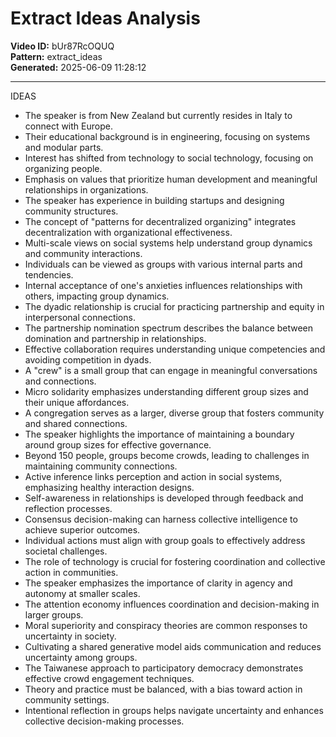 # Extract Ideas Analysis

**Video ID:** bUr87RcOQUQ  
**Pattern:** extract_ideas  
**Generated:** 2025-06-09 11:28:12  

---

IDEAS

- The speaker is from New Zealand but currently resides in Italy to connect with Europe.
- Their educational background is in engineering, focusing on systems and modular parts.
- Interest has shifted from technology to social technology, focusing on organizing people.
- Emphasis on values that prioritize human development and meaningful relationships in organizations.
- The speaker has experience in building startups and designing community structures.
- The concept of "patterns for decentralized organizing" integrates decentralization with organizational effectiveness.
- Multi-scale views on social systems help understand group dynamics and community interactions.
- Individuals can be viewed as groups with various internal parts and tendencies.
- Internal acceptance of one's anxieties influences relationships with others, impacting group dynamics.
- The dyadic relationship is crucial for practicing partnership and equity in interpersonal connections.
- The partnership nomination spectrum describes the balance between domination and partnership in relationships.
- Effective collaboration requires understanding unique competencies and avoiding competition in dyads.
- A "crew" is a small group that can engage in meaningful conversations and connections.
- Micro solidarity emphasizes understanding different group sizes and their unique affordances.
- A congregation serves as a larger, diverse group that fosters community and shared connections.
- The speaker highlights the importance of maintaining a boundary around group sizes for effective governance.
- Beyond 150 people, groups become crowds, leading to challenges in maintaining community connections.
- Active inference links perception and action in social systems, emphasizing healthy interaction designs.
- Self-awareness in relationships is developed through feedback and reflection processes.
- Consensus decision-making can harness collective intelligence to achieve superior outcomes.
- Individual actions must align with group goals to effectively address societal challenges.
- The role of technology is crucial for fostering coordination and collective action in communities.
- The speaker emphasizes the importance of clarity in agency and autonomy at smaller scales.
- The attention economy influences coordination and decision-making in larger groups.
- Moral superiority and conspiracy theories are common responses to uncertainty in society.
- Cultivating a shared generative model aids communication and reduces uncertainty among groups.
- The Taiwanese approach to participatory democracy demonstrates effective crowd engagement techniques.
- Theory and practice must be balanced, with a bias toward action in community settings.
- Intentional reflection in groups helps navigate uncertainty and enhances collective decision-making processes.
